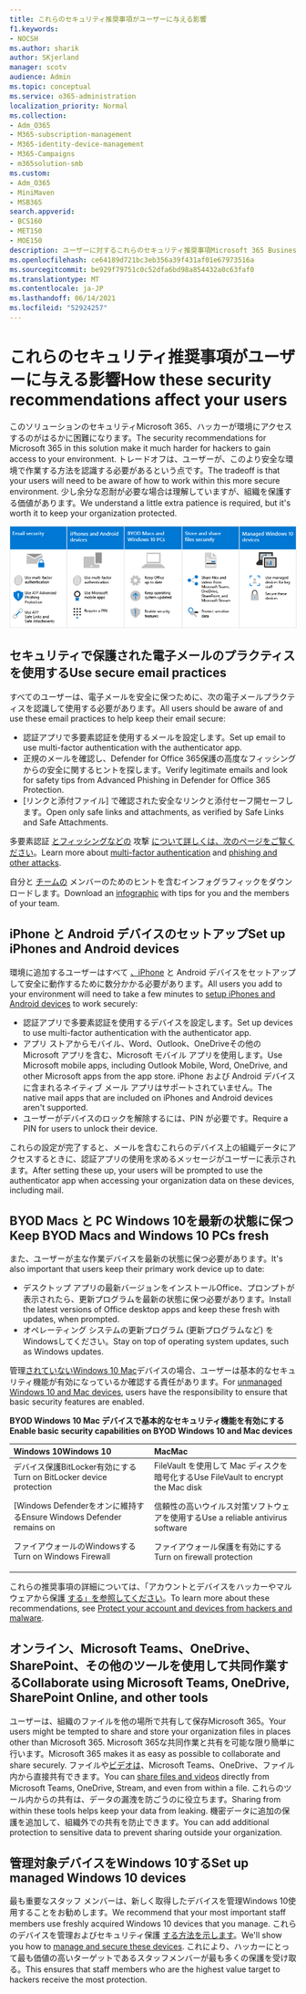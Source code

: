 ```yaml
---
title: これらのセキュリティ推奨事項がユーザーに与える影響
f1.keywords:
- NOCSH
ms.author: sharik
author: SKjerland
manager: scotv
audience: Admin
ms.topic: conceptual
ms.service: o365-administration
localization_priority: Normal
ms.collection:
- Adm_O365
- M365-subscription-management
- M365-identity-device-management
- M365-Campaigns
- m365solution-smb
ms.custom:
- Adm_O365
- MiniMaven
- MSB365
search.appverid:
- BCS160
- MET150
- MOE150
description: ユーザーに対するこれらのセキュリティ推奨事項Microsoft 365 Business Premiumユーザーに与える影響とデータの保護について学習します。
ms.openlocfilehash: ce64189d721bc3eb356a39f431af01e67973516a
ms.sourcegitcommit: be929f79751c0c52dfa6bd98a854432a0c63faf0
ms.translationtype: MT
ms.contentlocale: ja-JP
ms.lasthandoff: 06/14/2021
ms.locfileid: "52924257"
---
```

# <a name="how-these-security-recommendations-affect-your-users"></a><span data-ttu-id="c7a4d-103">これらのセキュリティ推奨事項がユーザーに与える影響</span><span class="sxs-lookup"><span data-stu-id="c7a4d-103">How these security recommendations affect your users</span></span>

<span data-ttu-id="c7a4d-104">このソリューションのセキュリティMicrosoft 365、ハッカーが環境にアクセスするのがはるかに困難になります。</span><span class="sxs-lookup"><span data-stu-id="c7a4d-104">The security recommendations for Microsoft 365 in this solution make it much harder for hackers to gain access to your environment.</span></span> <span data-ttu-id="c7a4d-105">トレードオフは、ユーザーが、このより安全な環境で作業する方法を認識する必要があるという点です。</span><span class="sxs-lookup"><span data-stu-id="c7a4d-105">The tradeoff is that your users will need to be aware of how to work within this more secure environment.</span></span> <span data-ttu-id="c7a4d-106">少し余分な忍耐が必要な場合は理解していますが、組織を保護する価値があります。</span><span class="sxs-lookup"><span data-stu-id="c7a4d-106">We understand a little extra patience is required, but it's worth it to keep your organization protected.</span></span>

![iPhone、Android デバイス、Mac、mac、Windows 10、主要なスタッフの重要なポイントを以下から要約した図](../media/M365-democracy-Users_900px.png)

## <a name="use-secure-email-practices"></a><span data-ttu-id="c7a4d-108">セキュリティで保護された電子メールのプラクティスを使用する</span><span class="sxs-lookup"><span data-stu-id="c7a4d-108">Use secure email practices</span></span>

<span data-ttu-id="c7a4d-109">すべてのユーザーは、電子メールを安全に保つために、次の電子メールプラクティスを認識して使用する必要があります。</span><span class="sxs-lookup"><span data-stu-id="c7a4d-109">All users should be aware of and use these email practices to help keep their email secure:</span></span>

- <span data-ttu-id="c7a4d-110">認証アプリで多要素認証を使用するメールを設定します。</span><span class="sxs-lookup"><span data-stu-id="c7a4d-110">Set up email to use multi-factor authentication with the authenticator app.</span></span>
- <span data-ttu-id="c7a4d-111">正規のメールを確認し、Defender for Office 365保護の高度なフィッシングからの安全に関するヒントを探します。</span><span class="sxs-lookup"><span data-stu-id="c7a4d-111">Verify legitimate emails and look for safety tips from Advanced Phishing in Defender for Office 365 Protection.</span></span>
- <span data-ttu-id="c7a4d-112">[リンクと添付ファイル] で確認された安全なリンクと添付セーフ開セーフします。</span><span class="sxs-lookup"><span data-stu-id="c7a4d-112">Open only safe links and attachments, as verified by Safe Links and Safe Attachments.</span></span>

<span data-ttu-id="c7a4d-113">多要素認証 [とフィッシングなどの](m365-campaigns-multifactor-authenication.md) 攻撃 [について詳しくは、次のページをご覧ください](m365-campaigns-phishing-and-attacks.md)。</span><span class="sxs-lookup"><span data-stu-id="c7a4d-113">Learn more about [multi-factor authentication](m365-campaigns-multifactor-authenication.md) and [phishing and other attacks](m365-campaigns-phishing-and-attacks.md).</span></span>

<span data-ttu-id="c7a4d-114">自分と [チームの](m365-campaigns-protect-campaign-infographic.md) メンバーのためのヒントを含むインフォグラフィックをダウンロードします。</span><span class="sxs-lookup"><span data-stu-id="c7a4d-114">Download an [infographic](m365-campaigns-protect-campaign-infographic.md) with tips for you and the members of your team.</span></span>

## <a name="set-up-iphones-and-android-devices"></a><span data-ttu-id="c7a4d-115">iPhone と Android デバイスのセットアップ</span><span class="sxs-lookup"><span data-stu-id="c7a4d-115">Set up iPhones and Android devices</span></span>

<span data-ttu-id="c7a4d-116">環境に追加するユーザーはすべて [、iPhone](../business/set-up-mobile-devices.md?toc=%2Fmicrosoft-365%2Fcampaigns%2Ftoc.json) と Android デバイスをセットアップして安全に動作するために数分かかる必要があります。</span><span class="sxs-lookup"><span data-stu-id="c7a4d-116">All users you add to your environment will need to take a few minutes to [setup iPhones and Android devices](../business/set-up-mobile-devices.md?toc=%2Fmicrosoft-365%2Fcampaigns%2Ftoc.json) to work securely:</span></span>

- <span data-ttu-id="c7a4d-117">認証アプリで多要素認証を使用するデバイスを設定します。</span><span class="sxs-lookup"><span data-stu-id="c7a4d-117">Set up devices to use multi-factor authentication with the authenticator app.</span></span>
- <span data-ttu-id="c7a4d-118">アプリ ストアからモバイル、Word、Outlook、OneDriveその他の Microsoft アプリを含む、Microsoft モバイル アプリを使用します。</span><span class="sxs-lookup"><span data-stu-id="c7a4d-118">Use Microsoft mobile apps, including Outlook Mobile, Word, OneDrive, and other Microsoft apps from the app store.</span></span> <span data-ttu-id="c7a4d-119">iPhone および Android デバイスに含まれるネイティブ メール アプリはサポートされていません。</span><span class="sxs-lookup"><span data-stu-id="c7a4d-119">The native mail apps that are included on iPhones and Android devices aren't supported.</span></span> 
- <span data-ttu-id="c7a4d-120">ユーザーがデバイスのロックを解除するには、PIN が必要です。</span><span class="sxs-lookup"><span data-stu-id="c7a4d-120">Require a PIN for users to unlock their device.</span></span>

<span data-ttu-id="c7a4d-121">これらの設定が完了すると、メールを含むこれらのデバイス上の組織データにアクセスするときに、認証アプリの使用を求めるメッセージがユーザーに表示されます。</span><span class="sxs-lookup"><span data-stu-id="c7a4d-121">After setting these up, your users will be prompted to use the authenticator app when accessing your organization data on these devices, including mail.</span></span>

## <a name="keep-byod-macs-and-windows-10-pcs-fresh"></a><span data-ttu-id="c7a4d-122">BYOD Macs と PC Windows 10を最新の状態に保つ</span><span class="sxs-lookup"><span data-stu-id="c7a4d-122">Keep BYOD Macs and Windows 10 PCs fresh</span></span>

<span data-ttu-id="c7a4d-123">また、ユーザーが主な作業デバイスを最新の状態に保つ必要があります。</span><span class="sxs-lookup"><span data-stu-id="c7a4d-123">It's also important that users keep their primary work device up to date:</span></span>

- <span data-ttu-id="c7a4d-124">デスクトップ アプリの最新バージョンをインストールOffice、プロンプトが表示されたら、更新プログラムを最新の状態に保つ必要があります。</span><span class="sxs-lookup"><span data-stu-id="c7a4d-124">Install the latest versions of Office desktop apps and keep these fresh with updates, when prompted.</span></span>
- <span data-ttu-id="c7a4d-125">オペレーティング システムの更新プログラム (更新プログラムなど) をWindowsしてください。</span><span class="sxs-lookup"><span data-stu-id="c7a4d-125">Stay on top of operating system updates, such as Windows updates.</span></span>

<span data-ttu-id="c7a4d-126">管理[されていないWindows 10 Mac](m365-campaigns-protect-pcs-macs.md)デバイスの場合、ユーザーは基本的なセキュリティ機能が有効になっているか確認する責任があります。</span><span class="sxs-lookup"><span data-stu-id="c7a4d-126">For [unmanaged Windows 10 and Mac devices](m365-campaigns-protect-pcs-macs.md), users have the responsibility to ensure that basic security features are enabled.</span></span>

<span data-ttu-id="c7a4d-127">**BYOD Windows 10 Mac デバイスで基本的なセキュリティ機能を有効にする**</span><span class="sxs-lookup"><span data-stu-id="c7a4d-127">**Enable basic security capabilities on BYOD Windows 10 and Mac devices**</span></span>

|<span data-ttu-id="c7a4d-128">**Windows 10**</span><span class="sxs-lookup"><span data-stu-id="c7a4d-128">**Windows 10**</span></span>|<span data-ttu-id="c7a4d-129">**Mac**</span><span class="sxs-lookup"><span data-stu-id="c7a4d-129">**Mac**</span></span>|
|:-----|:------|
|<span data-ttu-id="c7a4d-130">デバイス保護BitLocker有効にする</span><span class="sxs-lookup"><span data-stu-id="c7a4d-130">Turn on BitLocker device protection</span></span><p><p> <span data-ttu-id="c7a4d-131">[Windows Defenderをオンに維持する</span><span class="sxs-lookup"><span data-stu-id="c7a4d-131">Ensure Windows Defender remains on</span></span> <p><span data-ttu-id="c7a4d-132">ファイアウォールのWindowsする</span><span class="sxs-lookup"><span data-stu-id="c7a4d-132">Turn on Windows Firewall</span></span>| <span data-ttu-id="c7a4d-133">FileVault を使用して Mac ディスクを暗号化する</span><span class="sxs-lookup"><span data-stu-id="c7a4d-133">Use FileVault to encrypt the Mac disk</span></span> <p><p><span data-ttu-id="c7a4d-134">信頼性の高いウイルス対策ソフトウェアを使用する</span><span class="sxs-lookup"><span data-stu-id="c7a4d-134">Use a reliable antivirus software</span></span> <p><span data-ttu-id="c7a4d-135">ファイアウォール保護を有効にする</span><span class="sxs-lookup"><span data-stu-id="c7a4d-135">Turn on firewall protection</span></span>|

<span data-ttu-id="c7a4d-136">これらの推奨事項の詳細については、「アカウントとデバイスをハッカーやマルウェアから保護 [する」を参照してください](https://support.office.com/article/Protect-your-account-and-devices-from-hackers-and-malware-066d6216-a56b-4f90-9af3-b3a1e9a327d6#ID0EAABAAA=Windows_10)。</span><span class="sxs-lookup"><span data-stu-id="c7a4d-136">To learn more about these recommendations, see [Protect your account and devices from hackers and malware](https://support.office.com/article/Protect-your-account-and-devices-from-hackers-and-malware-066d6216-a56b-4f90-9af3-b3a1e9a327d6#ID0EAABAAA=Windows_10).</span></span>

## <a name="collaborate-using-microsoft-teams-onedrive-sharepoint-online-and-other-tools"></a><span data-ttu-id="c7a4d-137">オンライン、Microsoft Teams、OneDrive、SharePoint、その他のツールを使用して共同作業する</span><span class="sxs-lookup"><span data-stu-id="c7a4d-137">Collaborate using Microsoft Teams, OneDrive, SharePoint Online, and other tools</span></span>

<span data-ttu-id="c7a4d-138">ユーザーは、組織のファイルを他の場所で共有して保存Microsoft 365。</span><span class="sxs-lookup"><span data-stu-id="c7a4d-138">Your users might be tempted to share and store your organization files in places other than Microsoft 365.</span></span> <span data-ttu-id="c7a4d-139">Microsoft 365な共同作業と共有を可能な限り簡単に行います。</span><span class="sxs-lookup"><span data-stu-id="c7a4d-139">Microsoft 365 makes it as easy as possible to collaborate and share securely.</span></span> <span data-ttu-id="c7a4d-140">ファイルや[ビデオは](share-files-and-videos.md)、Microsoft Teams、OneDrive、ファイル内から直接共有できます。</span><span class="sxs-lookup"><span data-stu-id="c7a4d-140">You can [share files and videos](share-files-and-videos.md) directly from Microsoft Teams, OneDrive, Stream, and even from within a file.</span></span> <span data-ttu-id="c7a4d-141">これらのツール内からの共有は、データの漏洩を防ごうのに役立ちます。</span><span class="sxs-lookup"><span data-stu-id="c7a4d-141">Sharing from within these tools helps keep your data from leaking.</span></span> <span data-ttu-id="c7a4d-142">機密データに追加の保護を追加して、組織外での共有を防止できます。</span><span class="sxs-lookup"><span data-stu-id="c7a4d-142">You can add additional protection to sensitive data to prevent sharing outside your organization.</span></span>

## <a name="set-up-managed-windows-10-devices"></a><span data-ttu-id="c7a4d-143">管理対象デバイスをWindows 10する</span><span class="sxs-lookup"><span data-stu-id="c7a4d-143">Set up managed Windows 10 devices</span></span>

<span data-ttu-id="c7a4d-144">最も重要なスタッフ メンバーは、新しく取得したデバイスを管理Windows 10使用することをお勧めします。</span><span class="sxs-lookup"><span data-stu-id="c7a4d-144">We recommend that your most important staff members use freshly acquired Windows 10 devices that you manage.</span></span> <span data-ttu-id="c7a4d-145">これらのデバイスを管理およびセキュリティ保護 [する方法を示します](../business/set-up-windows-devices.md?toc=/microsoft-365/campaigns/toc.json)。</span><span class="sxs-lookup"><span data-stu-id="c7a4d-145">We'll show you how to [manage and secure these devices](../business/set-up-windows-devices.md?toc=/microsoft-365/campaigns/toc.json).</span></span> <span data-ttu-id="c7a4d-146">これにより、ハッカーにとって最も価値の高いターゲットであるスタッフメンバーが最も多くの保護を受け取る。</span><span class="sxs-lookup"><span data-stu-id="c7a4d-146">This ensures that staff members who are the highest value target to hackers receive the most protection.</span></span>
